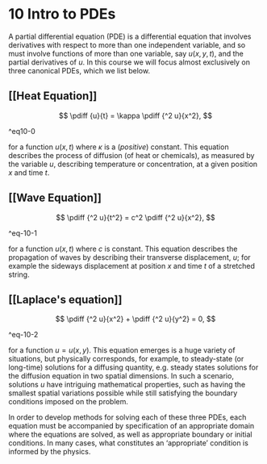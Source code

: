 # 10 Intro to PDEs

A partial differential equation (PDE) is a differential equation that involves derivatives with respect to more than one independent variable, and so must involve functions of more than one variable, say $u(x,y,t)$, and the partial derivatives of $u$. In this course we will focus almost exclusively on three canonical PDEs, which we list below.

## [[Heat Equation]]

$$
\pdiff
{u}{t} = \kappa \pdiff {^2 u}{x^2},
$$

^eq10-0

for a function $u(x,t)$ where $\kappa$ is a (_positive_) constant. This equation describes the process of diffusion (of heat or chemicals), as measured by the variable $u$, describing temperature or concentration, at a given position $x$ and time $t$.

## [[Wave Equation]]

$$
\pdiff {^2 u}{t^2} = c^2 \pdiff {^2 u}{x^2},
$$

^eq-10-1

for a function $u(x,t)$ where $c$ is constant. This equation describes the propagation of waves by describing their transverse displacement, $u$; for example the sideways displacement at position $x$ and time $t$ of a stretched string.

## [[Laplace's equation]]

$$
\pdiff {^2 u}{x^2} + \pdiff {^2 u}{y^2} = 0,
$$

^eq-10-2

for a function $u = u(x,y)$. This equation emerges is a huge variety of situations, but physically corresponds, for example, to steady-state (or long-time) solutions for a diffusing quantity, e.g. steady states solutions for the diffusion equation in two spatial dimensions. In such a scenario, solutions $u$ have intriguing mathematical properties, such as having the smallest spatial variations possible while still satisfying the boundary conditions imposed on the problem.

In order to develop methods for solving each of these three PDEs, each equation must be accompanied by specification of an appropriate domain where the equations are solved, as well as appropriate boundary or initial conditions. In many cases, what constitutes an ‘appropriate’ condition is informed by the physics.